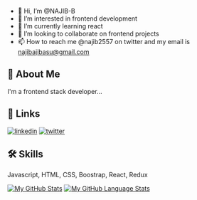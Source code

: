 
- 👋 Hi, I’m @NAJIB-B
- 👀 I’m interested in frontend development
- 🌱 I’m currently learning react
- 💞️ I’m looking to collaborate on frontend projects
- 📫 How to reach me @najib2557 on twitter and my email is najibajibasu@gmail.com


## 🚀 About Me
I'm a frontend stack developer...


## 🔗 Links

[![linkedin](https://img.shields.io/badge/linkedin-0A66C2?style=for-the-badge&logo=linkedin&logoColor=white)](www.linkedin.com/in/muhammad-najib-bala-92a343230)
[![twitter](https://img.shields.io/badge/twitter-1DA1F2?style=for-the-badge&logo=twitter&logoColor=white)](https://twitter.com/najib2557)


## 🛠 Skills
Javascript, HTML, CSS, Boostrap, React, Redux



[![My GitHub Stats](https://github-readme-stats.vercel.app/api/?username=NAJIB-B&count_private=true&theme=tokyonight&showicons=true)]()
[![My GitHub Language Stats](https://github-readme-stats.vercel.app/api/top-langs/?username=NAJIB-B&langs_count=5&theme=tokyonight)]()






<!---
NAJIB-B/NAJIB-B is a ✨ special ✨ repository because its `README.md` (this file) appears on your GitHub profile.
You can click the Preview link to take a look at your changes.
--->
